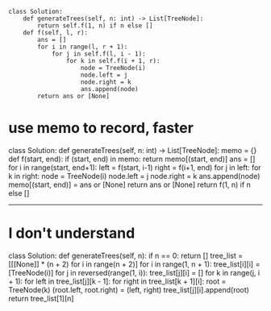 ```
class Solution:
    def generateTrees(self, n: int) -> List[TreeNode]:
        return self.f(1, n) if n else []
    def f(self, l, r):
        ans = []
        for i in range(l, r + 1):
            for j in self.f(l, i - 1):
                for k in self.f(i + 1, r):
                    node = TreeNode(i)
                    node.left = j
                    node.right = k
                    ans.append(node)
        return ans or [None]
```

# use memo to record, faster
class Solution:
    def generateTrees(self, n: int) -> List[TreeNode]:
        memo = {}
        def f(start, end):
            if (start, end) in memo:
                return memo[(start, end)]
            ans = []
            for i in range(start, end+1):
                left = f(start, i-1)
                right = f(i+1, end)
                for j in left:
                    for k in right:
                        node = TreeNode(i)
                        node.left = j
                        node.right = k
                        ans.append(node)
            memo[(start, end)] = ans or [None]
            return ans or [None]
        return f(1, n) if n else []



---------------------------

# I don't understand
class Solution:
    def generateTrees(self, n):
        if n == 0:
            return []
        tree_list = [[[None]] * (n + 2) for i in range(n + 2)]
        for i in range(1, n + 1):
            tree_list[i][i] = [TreeNode(i)]
            for j in reversed(range(1, i)):
                tree_list[j][i] = []
                for k in range(j, i + 1):
                    for left in tree_list[j][k - 1]:
                        for right in tree_list[k + 1][i]:
                            root = TreeNode(k)
                            (root.left, root.right) = (left, right)
                            tree_list[j][i].append(root)
        return tree_list[1][n]

